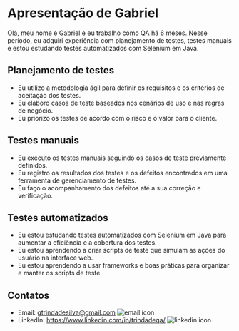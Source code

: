 # Apresentação de Gabriel

Olá, meu nome é Gabriel e eu trabalho como QA há 6 meses. Nesse período, eu adquiri experiência com planejamento de testes, testes manuais e estou estudando testes automatizados com Selenium em Java.

## Planejamento de testes

- Eu utilizo a metodologia ágil para definir os requisitos e os critérios de aceitação dos testes.
- Eu elaboro casos de teste baseados nos cenários de uso e nas regras de negócio.
- Eu priorizo os testes de acordo com o risco e o valor para o cliente.

## Testes manuais

- Eu executo os testes manuais seguindo os casos de teste previamente definidos.
- Eu registro os resultados dos testes e os defeitos encontrados em uma ferramenta de gerenciamento de testes.
- Eu faço o acompanhamento dos defeitos até a sua correção e verificação.

## Testes automatizados

- Eu estou estudando testes automatizados com Selenium em Java para aumentar a eficiência e a cobertura dos testes.
- Eu estou aprendendo a criar scripts de teste que simulam as ações do usuário na interface web.
- Eu estou aprendendo a usar frameworks e boas práticas para organizar e manter os scripts de teste.

## Contatos

- Email: gtrindadesilva@gmail.com ![email icon](https://icons.getbootstrap.com/icons/envelope-fill/)
- LinkedIn: https://www.linkedin.com/in/trindadeqa/ ![linkedin icon](https://icons.getbootstrap.com/icons/linkedin/)
